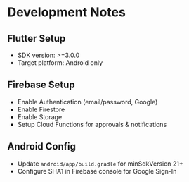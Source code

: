 # Development Notes

## Flutter Setup
- SDK version: >=3.0.0
- Target platform: Android only

## Firebase Setup
- Enable Authentication (email/password, Google)
- Enable Firestore
- Enable Storage
- Setup Cloud Functions for approvals & notifications

## Android Config
- Update `android/app/build.gradle` for minSdkVersion 21+
- Configure SHA1 in Firebase console for Google Sign-In
